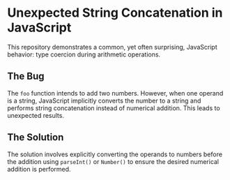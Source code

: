 # Unexpected String Concatenation in JavaScript

This repository demonstrates a common, yet often surprising, JavaScript behavior: type coercion during arithmetic operations.

## The Bug

The `foo` function intends to add two numbers. However, when one operand is a string, JavaScript implicitly converts the number to a string and performs string concatenation instead of numerical addition. This leads to unexpected results.

## The Solution

The solution involves explicitly converting the operands to numbers before the addition using `parseInt()` or `Number()` to ensure the desired numerical addition is performed.